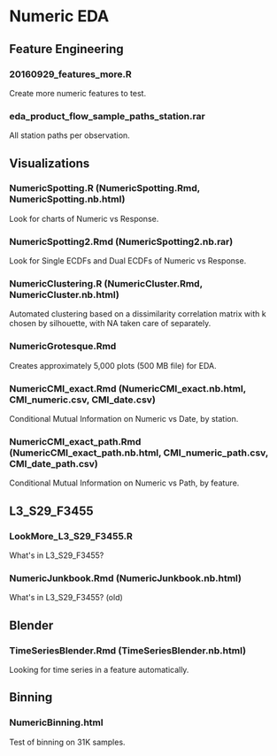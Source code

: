 # Numeric EDA

## Feature Engineering

### 20160929_features_more.R

Create more numeric features to test.

### eda_product_flow_sample_paths_station.rar

All station paths per observation.

## Visualizations

### NumericSpotting.R (NumericSpotting.Rmd, NumericSpotting.nb.html)

Look for charts of Numeric vs Response.

### NumericSpotting2.Rmd (NumericSpotting2.nb.rar)

Look for Single ECDFs and Dual ECDFs of Numeric vs Response.

### NumericClustering.R (NumericCluster.Rmd, NumericCluster.nb.html)

Automated clustering based on a dissimilarity correlation matrix with k chosen by silhouette, with NA taken care of separately.

### NumericGrotesque.Rmd

Creates approximately 5,000 plots (500 MB file) for EDA.

### NumericCMI_exact.Rmd (NumericCMI_exact.nb.html, CMI_numeric.csv, CMI_date.csv)

Conditional Mutual Information on Numeric vs Date, by station.

### NumericCMI_exact_path.Rmd (NumericCMI_exact_path.nb.html, CMI_numeric_path.csv, CMI_date_path.csv)

Conditional Mutual Information on Numeric vs Path, by feature.

## L3_S29_F3455

### LookMore_L3_S29_F3455.R

What's in L3_S29_F3455?

### NumericJunkbook.Rmd (NumericJunkbook.nb.html)

What's in L3_S29_F3455? (old)

## Blender

### TimeSeriesBlender.Rmd (TimeSeriesBlender.nb.html)

Looking for time series in a feature automatically.

## Binning

### NumericBinning.html

Test of binning on 31K samples.
